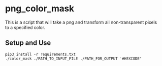 # png_color_mask
This is a script that will take a png and transform all non-transparent pixels to a specified color.
## Setup and Use
```
pip3 install -r requirements.txt
./color_mask ./PATH_TO_INPUT_FILE ./PATH_FOR_OUTPUT '#HEXCODE'
```
